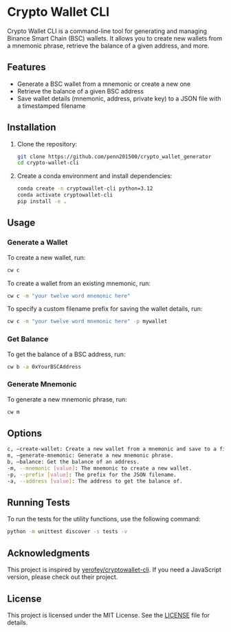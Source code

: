 # Crypto Wallet CLI

Crypto Wallet CLI is a command-line tool for generating and managing Binance Smart Chain (BSC) wallets. It allows you to create new wallets from a mnemonic phrase, retrieve the balance of a given address, and more.

## Features

- Generate a BSC wallet from a mnemonic or create a new one
- Retrieve the balance of a given BSC address
- Save wallet details (mnemonic, address, private key) to a JSON file with a timestamped filename

## Installation

1. Clone the repository:

   ```bash
   git clone https://github.com/penn201500/crypto_wallet_generator
   cd crypto-wallet-cli
   ```
2. Create a conda environment and install dependencies:

   ```bash
   conda create -n cryptowallet-cli python=3.12
   conda activate cryptowallet-cli
   pip install -e .
   ```

## Usage

### Generate a Wallet

To create a new wallet, run:

```bash
cw c
```

To create a wallet from an existing mnemonic, run:

```bash
cw c -m "your twelve word mnemonic here"
```

To specify a custom filename prefix for saving the wallet details, run:

```bash
cw c -m "your twelve word mnemonic here" -p mywallet
```

### Get Balance

To get the balance of a BSC address, run:

```bash
cw b -a 0xYourBSCAddress
```

### Generate Mnemonic

To generate a new mnemonic phrase, run:

```bash
cw m
```

## Options

```bash
c, –create-wallet: Create a new wallet from a mnemonic and save to a file.
m, –generate-mnemonic: Generate a new mnemonic phrase.
b, –balance: Get the balance of an address.
-m, --mnemonic [value]: The mnemonic to create a new wallet.
-p, --prefix [value]: The prefix for the JSON filename.
-a, --address [value]: The address to get the balance of.
```

## Running Tests

To run the tests for the utility functions, use the following command:

```bash
python -m unittest discover -s tests -v
```

## Acknowledgments

This project is inspired by [yerofey/cryptowallet-cli](https://github.com/yerofey/cryptowallet-cli). If you need a JavaScript version, please check out their project.

## License

This project is licensed under the MIT License. See the [LICENSE](LICENSE) file for details.
